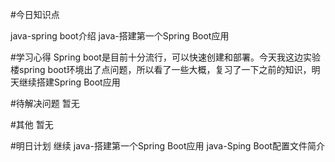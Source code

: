 #今日知识点

java-spring boot介绍
java-搭建第一个Spring Boot应用

#学习心得
Spring boot是目前十分流行，可以快速创建和部署。今天我这边实验楼spring boot环境出了点问题，所以看了一些大概，复习了一下之前的知识，明天继续搭建Spring Boot应用

#待解决问题
暂无

#其他
暂无

#明日计划
继续
java-搭建第一个Spring Boot应用
java-Sping Boot配置文件简介